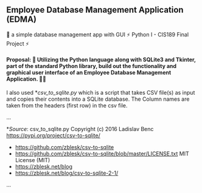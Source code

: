 ## Employee Database Management Application (EDMA) 
🌱 a simple database management app with GUI
⚡ Python I - CIS189 Final Project ⚡<br/>  
#### Proposal: 💬 Utilizing the Python language along with SQLite3 and Tkinter, part of the standard Python library, build out the functionality and graphical user interface of an Employee Database Management Application. :man_technologist:

I also used **csv_to_sqlite.py* which is a script that takes CSV file(s) as input and copies their contents into a SQLite database. The Column names are taken from the headers (first row) in the csv file.

...

**Source*:
csv_to_sqlite.py 
Copyright (c) 2016 Ladislav Benc
https://pypi.org/project/csv-to-sqlite/
- https://github.com/zblesk/csv-to-sqlite
- https://github.com/zblesk/csv-to-sqlite/blob/master/LICENSE.txt MIT License (MIT)
- https://zblesk.net/blog
- https://zblesk.net/blog/csv-to-sqlite-2-1/

...
